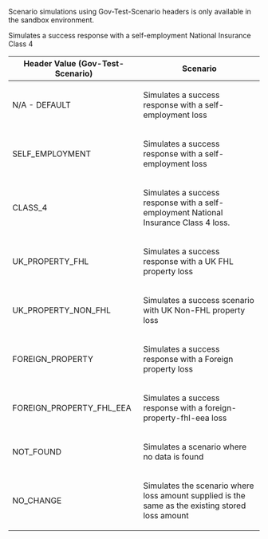 <p>Scenario simulations using Gov-Test-Scenario headers is only available in the sandbox environment.</p>
<table>
    <thead>
        <tr>
            <th>Header Value (Gov-Test-Scenario)</th>
            <th>Scenario</th>
        </tr>
    </thead>
    <tbody> 
        <tr>
            <td><p>N/A - DEFAULT</p></td>
            <td><p>Simulates a success response with a self-employment loss</p></td>
        </tr>
        <tr>
            <td><p>SELF_EMPLOYMENT</p></td>
            <td><p>Simulates a success response with a self-employment loss</p></td>
        </tr>  
        <tr>
            <td><p>CLASS_4</p></td>
            <td><p>Simulates a success response with a self-employment National Insurance Class 4 loss.</p></td>
        </tr> 
        <tr>
            <td><p>UK_PROPERTY_FHL</p></td>	
Simulates a success response with a self-employment National Insurance Class 4
            <td><p>Simulates a success response with a UK FHL property loss</p></td>
        </tr>
        <tr>
            <td><p>UK_PROPERTY_NON_FHL</p></td>
            <td><p>Simulates a success scenario with UK Non-FHL property loss</p></td>
        </tr>
        <tr>
            <td><p>FOREIGN_PROPERTY</p></td>
            <td><p>Simulates a success response with a Foreign property loss</p></td>
        </tr>
        <tr>
            <td><p>FOREIGN_PROPERTY_FHL_EEA</p></td>
            <td><p>Simulates a success response with a foreign-property-fhl-eea loss</p></td>
        </tr>     
        <tr>
            <td><p>NOT_FOUND</p></td>
            <td><p>Simulates a scenario where no data is found</p></td>
        </tr>            
        <tr>
            <td><p>NO_CHANGE</p></td>
            <td><p>Simulates the scenario where loss amount supplied is the same as the existing stored loss amount</p></td>
        </tr>                               
    </tbody>
</table>
